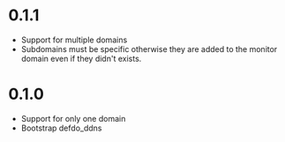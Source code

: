 # 0.1.1

- Support for multiple domains
- Subdomains must be specific otherwise they are added to the monitor domain even if they didn't exists.

# 0.1.0

- Support for only one domain
- Bootstrap defdo_ddns